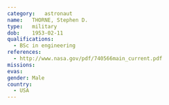 ```yaml
---
category:	astronaut
name:	THORNE, Stephen D.
type:	military
dob:	1953-02-11
qualifications:
  - BSc in engineering
references:
  - http://www.nasa.gov/pdf/740566main_current.pdf
missions:
evas:
gender:	Male
country:
  - USA
---
```

